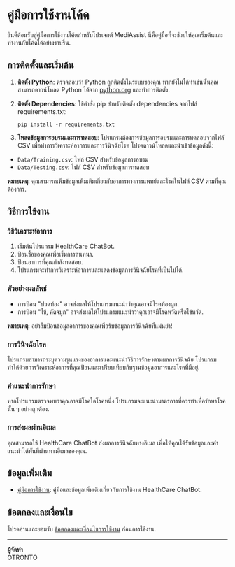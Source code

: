# คู่มือการใช้งานโค้ด

ยินดีต้อนรับสู่คู่มือการใช้งานโค้ดสำหรับโปรเจกต์ MediAssist นี่คือคู่มือที่จะช่วยให้คุณเริ่มต้นและทำงานกับโค้ดได้อย่างราบรื่น.

## การติดตั้งและเริ่มต้น

1. **ติดตั้ง Python**: ตรวจสอบว่า Python ถูกติดตั้งในระบบของคุณ หากยังไม่ได้ทำเช่นนั้นคุณสามารถดาวน์โหลด Python ได้จาก [python.org](https://www.python.org/downloads/) และทำการติดตั้ง.

2. **ติดตั้ง Dependencies**: ใช้คำสั่ง pip สำหรับติดตั้ง dependencies จากไฟล์ requirements.txt:
    ```
    pip install -r requirements.txt
    ```

3. **โหลดข้อมูลการอบรมและการทดสอบ**: โปรแกรมต้องการข้อมูลการอบรมและการทดสอบจากไฟล์ CSV เพื่อทำการวิเคราะห์อาการและการวินิจฉัยโรค โปรดดาวน์โหลดและนำเข้าข้อมูลดังนี้:
- `Data/Training.csv`: ไฟล์ CSV สำหรับข้อมูลการอบรม
- `Data/Testing.csv`: ไฟล์ CSV สำหรับข้อมูลการทดสอบ

**หมายเหตุ**: คุณสามารถเพิ่มข้อมูลเพิ่มเติมเกี่ยวกับอาการทางการแพทย์และโรคในไฟล์ CSV ตามที่คุณต้องการ.

## วิธีการใช้งาน

### วิธีวิเคราะห์อาการ

1. เริ่มต้นโปรแกรม HealthCare ChatBot.
2. ป้อนชื่อของคุณเพื่อเริ่มการสนทนา.
3. ป้อนอาการที่คุณกำลังทดสอบ.
4. โปรแกรมจะทำการวิเคราะห์อาการและแสดงข้อมูลการวินิจฉัยโรคที่เป็นไปได้.

### ตัวอย่างผลลัพธ์

- การป้อน "ปวดท้อง" อาจส่งผลให้โปรแกรมแนะนำว่าคุณอาจมีโรคท้องผูก.
- การป้อน "ไข้, คัดจมูก" อาจส่งผลให้โปรแกรมแนะนำว่าคุณอาจมีโรคหวัดหรือไข้หวัด.

**หมายเหตุ**: อย่าลืมป้อนข้อมูลอาการของคุณเพื่อรับข้อมูลการวินิจฉัยที่แม่นยำ!

### การวินิจฉัยโรค

โปรแกรมสามารถระบุความรุนแรงของอาการและแนะนำวิธีการรักษาตามผลการวินิจฉัย โปรแกรมทำได้ด้วยการวิเคราะห์อาการที่คุณป้อนและเปรียบเทียบกับฐานข้อมูลอาการและโรคที่มีอยู่.

### คำแนะนำการรักษา

หากโปรแกรมตรวจพบว่าคุณอาจมีโรคใดโรคหนึ่ง โปรแกรมจะแนะนำมาตรการที่ควรทำเพื่อรักษาโรคนั้น ๆ อย่างถูกต้อง.

### การส่งผลผ่านอีเมล

คุณสามารถใช้ HealthCare ChatBot ส่งผลการวินิจฉัยทางอีเมล เพื่อให้คุณได้รับข้อมูลและคำแนะนำได้ทันทีผ่านทางอีเมลของคุณ.

## ข้อมูลเพิ่มเติม

- [คู่มือการใช้งาน](user-guide.md): คู่มือและข้อมูลเพิ่มเติมเกี่ยวกับการใช้งาน HealthCare ChatBot.

## ข้อตกลงและเงื่อนไข

โปรดอ่านและยอมรับ [ข้อตกลงและเงื่อนไขการใช้งาน](terms.md) ก่อนการใช้งาน.

---

**ผู้จัดทำ**  
OTRONTO
